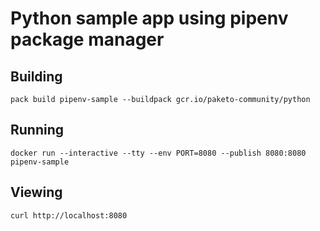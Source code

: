 # Python sample app using pipenv package manager

## Building

`pack build pipenv-sample --buildpack gcr.io/paketo-community/python`

## Running

`docker run --interactive --tty --env PORT=8080 --publish 8080:8080 pipenv-sample`

## Viewing

`curl http://localhost:8080`

